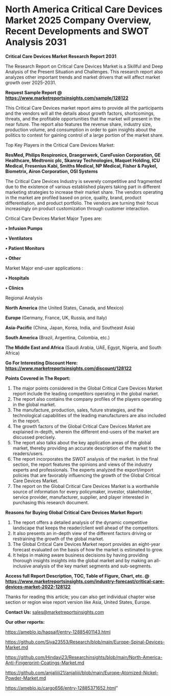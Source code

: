 # North America Critical Care Devices Market 2025 Company Overview, Recent Developments and SWOT Analysis 2031

<strong>Critical Care Devices Market Research Report 2031</strong>

The Research Report on Critical Care Devices Market is a Skillful and Deep Analysis of the Present Situation and Challenges. This research report also analyzes other important trends and market drivers that will affect market growth over 2025-2031.

<strong>Request Sample Report @ <a href=https://www.marketreportsinsights.com/sample/128122>https://www.marketreportsinsights.com/sample/128122</a></strong>

This Critical Care Devices market report aims to provide all the participants and the vendors will all the details about growth factors, shortcomings, threats, and the profitable opportunities that the market will present in the near future. The report also features the revenue share, industry size, production volume, and consumption in order to gain insights about the politics to contest for gaining control of a large portion of the market share.

Top Key Players in the Critical Care Devices Market:

<strong>ResMed, Philips Respironics, Draegerwerk, CareFusion Corporation, GE Healthcare, Medtronic plc, Skanray Technologies, Maquet Holding, ICU Medical, Fresenius Kabi, Smiths Medical, NP Medical, Fisher & Paykel, Biometrix, Airon Corporation, OSI Systems</strong>

The Critical Care Devices Industry is severely competitive and fragmented due to the existence of various established players taking part in different marketing strategies to increase their market share. The vendors operating in the market are profiled based on price, quality, brand, product differentiation, and product portfolio. The vendors are turning their focus increasingly on product customization through customer interaction.

Critical Care Devices Market Major Types are:

<strong>• Infusion Pumps

• Ventilators

• Patient Monitors

• Other</strong>

Market Major end-user applications :

<strong>• Hospitals

• Clinics</strong>

Regional Analysis

</u><strong><b>North America</b></strong> (the United States, Canada, and Mexico)

<strong><b>Europe </b></strong>(Germany, France, UK, Russia, and Italy)

<strong><b>Asia-Pacific</b></strong> (China, Japan, Korea, India, and Southeast Asia)

<strong><b>South America</b></strong> (Brazil, Argentina, Colombia, etc.)

<strong><b>The Middle East and Africa</b></strong> (Saudi Arabia, UAE, Egypt, Nigeria, and South Africa)

<strong>Go For Interesting Discount Here: <a href=https://www.marketreportsinsights.com/discount/128122>https://www.marketreportsinsights.com/discount/128122</a></strong>

<strong>Points Covered in The Report:</strong>
<ol>
  <li>The major points considered in the Global Critical Care Devices Market report include the leading competitors operating in the global market.</li>
  <li>The report also contains the company profiles of the players operating in the global market.</li>
  <li>The manufacture, production, sales, future strategies, and the technological capabilities of the leading manufacturers are also included in the report.</li>
  <li>The growth factors of the Global Critical Care Devices Market are explained in-depth, wherein the different end-users of the market are discussed precisely.</li>
  <li>The report also talks about the key application areas of the global market, thereby providing an accurate description of the market to the readers/users.</li>
  <li>The report incorporates the SWOT analysis of the market. In the final section, the report features the opinions and views of the industry experts and professionals. The experts analyzed the export/import policies that are favorably influencing the growth of the Global Critical Care Devices Market.</li>
  <li>The report on the Global Critical Care Devices Market is a worthwhile source of information for every policymaker, investor, stakeholder, service provider, manufacturer, supplier, and player interested in purchasing this research document.</li>
</ol>
<strong>Reasons for Buying Global Critical Care Devices Market Report:</strong>

<ol>
  <li>The report offers a detailed analysis of the dynamic competitive landscape that keeps the reader/client well ahead of the competitors.</li>
  <li>It also presents an in-depth view of the different factors driving or restraining the growth of the global market.</li>
  <li>The Global Critical Care Devices Market report provides an eight-year forecast evaluated on the basis of how the market is estimated to grow.</li>
  <li>It helps in making aware business decisions by having providing thorough insights insights into the global market and by making an all-inclusive analysis of the key market segments and sub-segments.</li>
</ol>
<strong>Access full Report Description, TOC, Table of Figure, Chart, etc. @ <a href=https://www.marketreportsinsights.com/industry-forecast/critical-care-devices-market-2022-128122>https://www.marketreportsinsights.com/industry-forecast/critical-care-devices-market-2022-128122</a></strong>


Thanks for reading this article; you can also get individual chapter wise section or region wise report version like Asia, United States, Europe.

<strong>Contact Us:</strong>
sales@marketreportsinsights.com

<strong>Our other reports:</strong>

<a href=https://ameblo.jp/haqsaif/entry-12885401143.html>https://ameblo.jp/haqsaif/entry-12885401143.html</a>

<a href=https://github.com/Siya23553/Research/blob/main/Europe-Spinal-Devices-Market.md>https://github.com/Siya23553/Research/blob/main/Europe-Spinal-Devices-Market.md</a>

<a href=https://github.com/Hindavi23/Researchinsights/blob/main/North-America-Anti-Fingerprint-Coatings-Market.md>https://github.com/Hindavi23/Researchinsights/blob/main/North-America-Anti-Fingerprint-Coatings-Market.md</a>

<a href=https://github.com/anjaliiii21/anjaliiii/blob/main/Europe-Atomized-Nickel-Powder-Market.md>https://github.com/anjaliiii21/anjaliiii/blob/main/Europe-Atomized-Nickel-Powder-Market.md</a>

<a href=https://ameblo.jp/cargo656/entry-12885371652.html>https://ameblo.jp/cargo656/entry-12885371652.html</a>"
